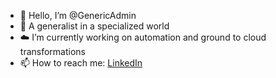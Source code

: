 - 👋 Hello, I’m @GenericAdmin
- 🔩 A generalist in a specialized world
- ☁️ I’m currently working on automation and ground to cloud transformations
- 📫 How to reach me: <a href="www.linkedin.com/in/samuelsanderson">LinkedIn</a>


<!---
GenericAdmin/GenericAdmin is a ✨ special ✨ repository because its `README.md` (this file) appears on your GitHub profile.
You can click the Preview link to take a look at your changes.
--->
